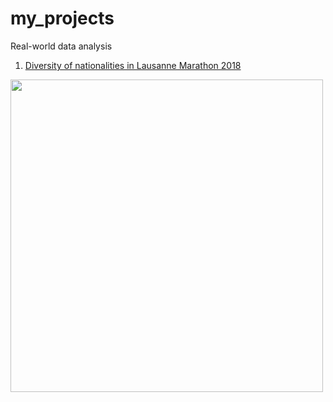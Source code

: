 # my_projects
Real-world data analysis

1. [Diversity of nationalities in Lausanne Marathon 2018](https://github.com/ksonod/my_projects/tree/master/LausanneMarathon)


<img src="https://i.imgur.com/cOdHOFE.png" width="500px">    
